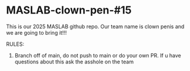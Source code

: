 # MASLAB-clown-pen-#15
This is our 2025 MASLAB github repo. Our team name is clown penis and we are going to bring it!!!

RULES:
1. Branch off of main, do not push to main or do your own PR. If u have questions about this ask the asshole on the team
